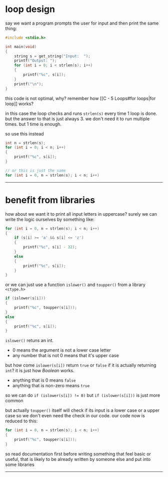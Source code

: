 # loop design

say we want a program prompts the user for input and then print the same thing:
```c
#include <stdio.h>

int main(void)
{
	string s = get_string("Input:  ");
	printf("Output: ");
	for (int i = 0; i < strlen(s); i++)
	{
		printf("%c", s[i]);
	}
	printf("\n");
}
```
this code is not optimal, why?
remember how [[C - 5 Loops#for loops|for loop]] works?

in this case the loop checks and runs `strlen(s)` every time 1 loop is done.
but the answer to that is just always 3.
we don't need it to run multiple times. but 1 time is enough.

so use this instead
```c
int n = strlen(s);
for (int i = 0; i < n; i++)
{
	printf("%c", s[i]);
}

// or this is just the same
for (int i = 0, n = strlen(s); i < n; i++)
```
___

# benefit from libraries

how about we want it to print all input letters in uppercase?
surely we can write the logic ourselves by something like:
```c
for (int i = 0, n = strlen(s); i < n; i++)
{
	if (s[i] >= 'a' && s[i] <= 'z')
	{
		printf("%c", s[i] - 32);
	}
	else
	{
		printf("%c", s[i]);
	}
}
```

or we can just use a function `islower()` and `toupper()` from a library `<ctype.h>`
```c
if (islower(s[i]))
{
	printf("%c", toupper(s[i]));
}
else
{
	printf("%c", s[i]);
}
```

`islower()` retuns an int.
* 0 means the argument is not a lower case letter
* any number that is not 0 means that it's upper case

but how come `islower(s[i])` return `true` or `false` if it is actually returning `int`?
it is just how *Boolean* works.
* anything that is 0 means `false`
* anything that is non-zero means `true`

so we can do `if (islower(s[i]) != 0)`
but `if (islower(s[i]))` is just more common

but actually `toupper()` itself will check if its input is a lower case or a upper case
so we don't even need the check in our code.
our code now is reduced to this:
```c
for (int i = 0, n = strlen(s); i < n; i++)
{
	printf("%c", toupper(s[i]));
}
```

so read documentation first before writing something that feel basic or useful, that is likely to be already written by someone else and put into some libraries
___
